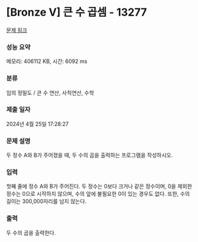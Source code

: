 # [Bronze V] 큰 수 곱셈 - 13277 

[문제 링크](https://www.acmicpc.net/problem/13277) 

### 성능 요약

메모리: 406112 KB, 시간: 6092 ms

### 분류

임의 정밀도 / 큰 수 연산, 사칙연산, 수학

### 제출 일자

2024년 4월 25일 17:28:27

### 문제 설명

<p>두 정수 A와 B가 주어졌을 때, 두 수의 곱을 출력하는 프로그램을 작성하시오.</p>

### 입력 

 <p>첫째 줄에 정수 A와 B가 주어진다. 두 정수는 0보다 크거나 같은 정수이며, 0을 제외한 정수는 0으로 시작하지 않으며, 수의 앞에 불필요한 0이 있는 경우도 없다. 또한, 수의 길이는 300,000자리를 넘지 않는다.</p>

### 출력 

 <p>두 수의 곱을 출력한다.</p>

